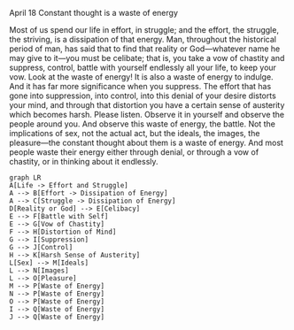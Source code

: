 April 18
Constant thought is a waste of energy

Most of us spend our life in effort, in struggle; and the effort, the struggle, the striving, is a dissipation of that energy. Man, throughout the historical period of man, has said that to find that reality or God—whatever name he may give to it—you must be celibate; that is, you take a vow of chastity and suppress, control, battle with yourself endlessly all your life, to keep your vow. Look at the waste of energy! It is also a waste of energy to indulge. And it has far more significance when you suppress. The effort that has gone into suppression, into control, into this denial of your desire distorts your mind, and through that distortion you have a certain sense of austerity which becomes harsh. Please listen. Observe it in yourself and observe the people around you. And observe this waste of energy, the battle. Not the implications of sex, not the actual act, but the ideals, the images, the pleasure—the constant thought about them is a waste of energy. And most people waste their energy either through denial, or through a vow of chastity, or in thinking about it endlessly.

```mermaid
graph LR
A[Life -> Effort and Struggle]
A --> B[Effort -> Dissipation of Energy]
A --> C[Struggle -> Dissipation of Energy]
D[Reality or God] --> E[Celibacy]
E --> F[Battle with Self]
E --> G[Vow of Chastity]
F --> H[Distortion of Mind]
G --> I[Suppression]
G --> J[Control]
H --> K[Harsh Sense of Austerity]
L[Sex] --> M[Ideals]
L --> N[Images]
L --> O[Pleasure]
M --> P[Waste of Energy]
N --> P[Waste of Energy]
O --> P[Waste of Energy]
I --> Q[Waste of Energy]
J --> Q[Waste of Energy]
```